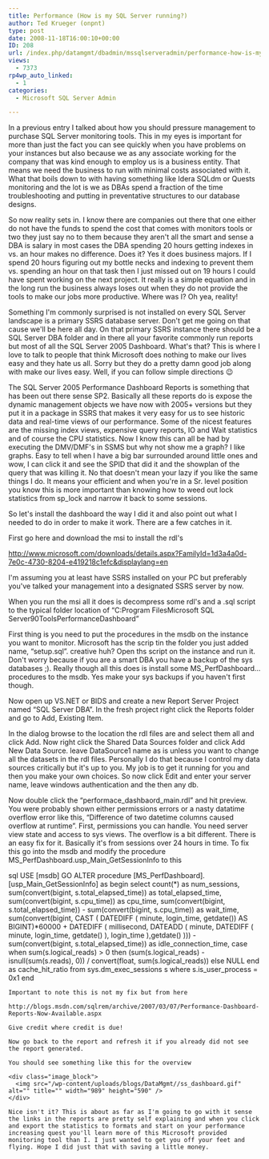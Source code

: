 ```yaml
---
title: Performance (How is my SQL Server running?)
author: Ted Krueger (onpnt)
type: post
date: 2008-11-18T16:00:10+00:00
ID: 208
url: /index.php/datamgmt/dbadmin/mssqlserveradmin/performance-how-is-my-sql-server-running/
views:
  - 7373
rp4wp_auto_linked:
  - 1
categories:
  - Microsoft SQL Server Admin

---
```

In a previous entry I talked about how you should pressure management to purchase SQL Server monitoring tools. This in my eyes is important for more than just the fact you can see quickly when you have problems on your instances but also because we as any associate working for the company that was kind enough to employ us is a business entity. That means we need the business to run with minimal costs associated with it. What that boils down to with having something like Idera SQLdm or Quests monitoring and the lot is we as DBAs spend a fraction of the time troubleshooting and putting in preventative structures to our database designs. 

So now reality sets in. I know there are companies out there that one either do not have the funds to spend the cost that comes with monitors tools or two they just say no to them because they aren't all the smart and sense a DBA is salary in most cases the DBA spending 20 hours getting indexes in vs. an hour makes no difference. Does it? Yes it does business majors. If I spend 20 hours figuring out my bottle necks and indexing to prevent them vs. spending an hour on that task then I just missed out on 19 hours I could have spent working on the next project. It really is a simple equation and in the long run the business always loses out when they do not provide the tools to make our jobs more productive. Where was I? Oh yea, reality! 

Something I'm commonly surprised is not installed on every SQL Server landscape is a primary SSRS database server. Don't get me going on that cause we'll be here all day. On that primary SSRS instance there should be a SQL Server DBA folder and in there all your favorite commonly run reports but most of all the SQL Server 2005 Dashboard. What's that? This is where I love to talk to people that think Microsoft does nothing to make our lives easy and they hate us all. Sorry but they do a pretty damn good job along with make our lives easy. Well, if you can follow simple directions 😉

The SQL Server 2005 Performance Dashboard Reports is something that has been out there sense SP2. Basically all these reports do is expose the dynamic management objects we have now with 2005+ versions but they put it in a package in SSRS that makes it very easy for us to see historic data and real-time views of our performance. Some of the nicest features are the missing index views, expensive query reports, IO and Wait statistics and of course the CPU statistics. Now I know this can all be had by executing the DMV/DMF's in SSMS but why not show me a graph? I like graphs. Easy to tell when I have a big bar surrounded around little ones and wow, I can click it and see the SPID that did it and the showplan of the query that was killing it. No that doesn't mean your lazy if you like the same things I do. It means your efficient and when you're in a Sr. level position you know this is more important than knowing how to weed out lock statistics from sp_lock and narrow it back to some sessions.

So let's install the dashboard the way I did it and also point out what I needed to do in order to make it work. There are a few catches in it.

First go here and download the msi to install the rdl's 

http://www.microsoft.com/downloads/details.aspx?FamilyId=1d3a4a0d-7e0c-4730-8204-e419218c1efc&displaylang=en

I'm assuming you at least have SSRS installed on your PC but preferably you've talked your management into a designated SSRS server by now.

When you run the msi all it does is decompress some rdl's and a .sql script to the typical folder location of “C:Program FilesMicrosoft SQL Server90ToolsPerformanceDashboard”

First thing is you need to put the procedures in the msdb on the instance you want to monitor. Microsoft has the scrip tin the folder you just added name, “setup.sql”. creative huh? Open ths script on the instance and run it. Don't worry because if you are a smart DBA you have a backup of the sys databases ;). Really though all this does is install some MS_PerfDashboard... procedures to the msdb. Yes make your sys backups if you haven't first though. 

Now open up VS.NET or BIDS and create a new Report Server Project named “SQL Server DBA”. In the fresh project right click the Reports folder and go to Add, Existing Item.

In the dialog browse to the location the rdl files are and select them all and click Add. Now right click the Shared Data Sources folder and click Add New Data Source. leave DataSource1 name as is unless you want to change all the datasets in the rdl files. Personally I do that because I control my data sources critically but it's up to you. My job is to get it running for you and then you make your own choices. So now click Edit and enter your server name, leave windows authentication and the then any db.

Now double click the “performace\_dashbaord\_main.rdl” and hit preview. You were probably shown either permissions errors or a nasty datatime overflow error like this, “Difference of two datetime columns caused overflow at runtime”. First, permissions you can handle. You need server view state and access to sys views. The overflow is a bit different. There is an easy fix for it. Basically it's from sessions over 24 hours in time. To fix this go into the msdb and modify the procedure MS\_PerfDashboard.usp\_Main_GetSessionInfo to this

sql
USE [msdb]
GO
ALTER procedure [MS_PerfDashboard].[usp_Main_GetSessionInfo]
as
begin
 select count(*) as num_sessions,
  sum(convert(bigint, s.total_elapsed_time)) as total_elapsed_time,
  sum(convert(bigint, s.cpu_time)) as cpu_time, 
  sum(convert(bigint, s.total_elapsed_time)) - sum(convert(bigint, s.cpu_time)) as wait_time,
  sum(convert(bigint, CAST ( DATEDIFF ( minute, login_time, getdate()) AS BIGINT)*60000 + DATEDIFF ( millisecond, DATEADD ( minute,
    DATEDIFF ( minute, login_time, getdate() ), login_time ),getdate() ))) - sum(convert(bigint, s.total_elapsed_time)) as idle_connection_time,
  case when sum(s.logical_reads) > 0 then (sum(s.logical_reads) - isnull(sum(s.reads), 0)) / convert(float, sum(s.logical_reads))
   else NULL
   end as cache_hit_ratio
 from sys.dm_exec_sessions s
 where s.is_user_process = 0x1
end
```
Important to note this is not my fix but from here

http://blogs.msdn.com/sqlrem/archive/2007/03/07/Performance-Dashboard-Reports-Now-Available.aspx

Give credit where credit is due!

Now go back to the report and refresh it if you already did not see the report generated.
  
You should see something like this for the overview 

<div class="image_block">
  <img src="/wp-content/uploads/blogs/DataMgmt//ss_dashboard.gif" alt="" title="" width="989" height="590" />
</div>

Nice isn't it? This is about as far as I'm going to go with it sense the links in the reports are pretty self explaining and when you click and export the statistics to formats and start on your performance increasing quest you'll learn more of this Microsoft provided monitoring tool than I. I just wanted to get you off your feet and flying. Hope I did just that with saving a little money.